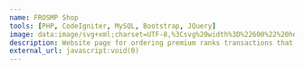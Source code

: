 ```yaml
---
name: FROSMP Shop
tools: [PHP, CodeIgniter, MySQL, Bootstrap, JQuery]
image: data:image/svg+xml;charset=UTF-8,%3Csvg%20width%3D%22600%22%20height%3D%22400%22%20xmlns%3D%22http%3A%2F%2Fwww.w3.org%2F2000%2Fsvg%22%20viewBox%3D%220%200%20600%20400%22%20preserveAspectRatio%3D%22none%22%3E%0A%20%20%20%20%20%20%3Cdefs%3E%0A%20%20%20%20%20%20%20%20%3Cstyle%20type%3D%22text%2Fcss%22%3E%0A%20%20%20%20%20%20%20%20%20%20%23holder%20text%20%7B%0A%20%20%20%20%20%20%20%20%20%20%20%20fill%3A%20%23ffffff%3B%0A%20%20%20%20%20%20%20%20%20%20%20%20font-family%3A%20monospace%3B%0A%20%20%20%20%20%20%20%20%20%20%20%20font-size%3A%2040px%3B%0A%20%20%20%20%20%20%20%20%20%20%20%20font-weight%3A%20900%3B%0A%20%20%20%20%20%20%20%20%20%20%7D%0A%20%20%20%20%20%20%20%20%3C%2Fstyle%3E%0A%20%20%20%20%20%20%3C%2Fdefs%3E%0A%20%20%20%20%20%20%3Cg%20id%3D%22holder%22%3E%0A%20%20%20%20%20%20%20%20%3Crect%20width%3D%22100%25%22%20height%3D%22100%25%22%20fill%3D%22%23cccccc%22%3E%3C%2Frect%3E%0A%20%20%20%20%20%20%20%20%3Cg%3E%0A%20%20%20%20%20%20%20%20%20%20%3Ctext%20text-anchor%3D%22middle%22%20x%3D%2250%25%22%20y%3D%2250%25%22%20dy%3D%22.3em%22%3ENO%20THUMBNAIL%3C%2Ftext%3E%0A%20%20%20%20%20%20%20%20%3C%2Fg%3E%0A%20%20%20%20%20%20%3C%2Fg%3E%0A%20%20%20%20%3C%2Fsvg%3E
description: Website page for ordering premium ranks transactions that are sold on FROSMP minecraft servers.
external_url: javascript:void(0)
---
```

